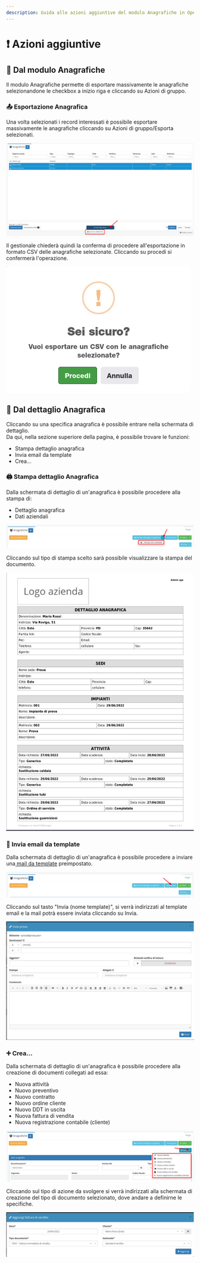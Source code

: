 ```yaml
---
description: Guida alle azioni aggiuntive del modulo Anagrafiche in OpenSTAManager
---
```


# ❗ Azioni aggiuntive

## 👥 Dal modulo Anagrafiche

Il modulo Anagrafiche permette di esportare massivamente le anagrafiche selezionandone le checkbox a inizio riga e cliccando su Azioni di gruppo.

### 📤 Esportazione Anagrafica

Una volta selezionati i record interessati è possibile esportare massivamente le anagrafiche cliccando su Azioni di gruppo/Esporta selezionati.

![](<../../.gitbook/assets/image (31).png>)

Il gestionale chiederà quindi la conferma di procedere all'esportazione in formato CSV delle anagrafiche selezionate. Cliccando su procedi si confermerà l'operazione.

&#x20;                                                ![](<../../.gitbook/assets/image (92).png>)

## 👤 Dal dettaglio Anagrafica

Cliccando su una specifica anagrafica è possibile entrare nella schermata di dettaglio.\
Da qui, nella sezione superiore della pagina, è possibile trovare le funzioni:

* Stampa dettaglio anagrafica
* Invia email da template
* Crea...

### 🖨️ Stampa dettaglio Anagrafica

Dalla schermata di dettaglio di un'anagrafica è possibile procedere alla stampa di:

* Dettaglio anagrafica
* Dati aziendali

![](<../../.gitbook/assets/image (42).png>)

Cliccando sul tipo di stampa scelto sarà possibile visualizzare la stampa del documento.

&#x20;                                                ![](<../../.gitbook/assets/image (95) (1) (1).png>)

### 📧 Invia email da template

Dalla schermata di dettaglio di un'anagrafica è possibile procedere a inviare una[ mail da template](../email/template.md) preimpostato.

![](<../../.gitbook/assets/image (36).png>)

Cliccando sul tasto "Invia (nome template)", si verrà indirizzati al template email e la mail potrà essere inviata cliccando su Invia.

![](<../../.gitbook/assets/image (70).png>)

### ➕ Crea...

Dalla schermata di dettaglio di un'anagrafica è possibile procedere alla creazione di documenti collegati ad essa:

* Nuova attività
* Nuovo preventivo
* Nuovo contratto
* Nuovo ordine cliente
* Nuovo DDT in uscita
* Nuova fattura di vendita
* Nuova registrazione contabile (cliente)

![](<../../.gitbook/assets/image (81) (1).png>)

Cliccando sul tipo di azione da svolgere si verrà indirizzati alla schermata di creazione del tipo di documento selezionato, dove andare a definirne le specifiche.

![](<../../.gitbook/assets/image (44) (1).png>)
